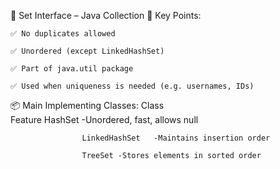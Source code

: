 
🌱 Set Interface – Java Collection
🔹 Key Points:

    ✅ No duplicates allowed

    ✅ Unordered (except LinkedHashSet)

    ✅ Part of java.util package

    ✅ Used when uniqueness is needed (e.g. usernames, IDs)

📦 Main Implementing Classes:
Class	
Feature
                    HashSet	-Unordered, fast, allows null

                    LinkedHashSet	-Maintains insertion order
                    
                    TreeSet	-Stores elements in sorted order

